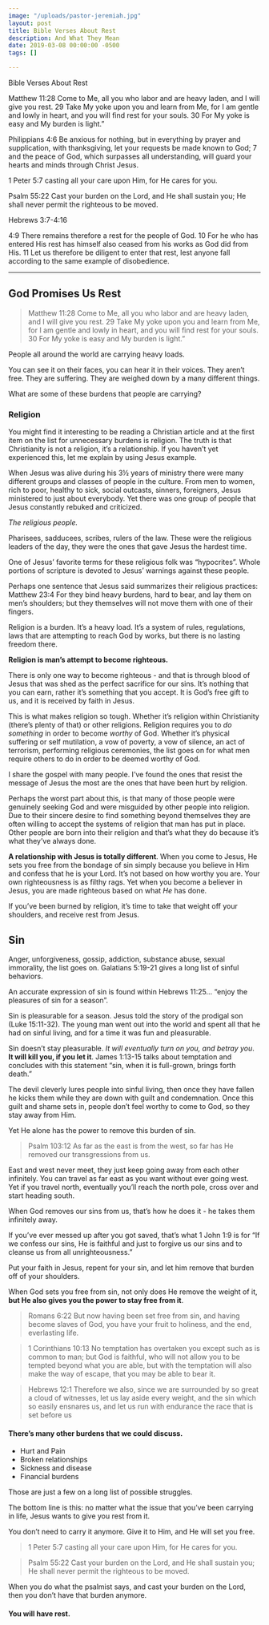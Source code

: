 ```yaml
---
image: "/uploads/pastor-jeremiah.jpg"
layout: post
title: Bible Verses About Rest
description: And What They Mean
date: 2019-03-08 00:00:00 -0500
tags: []

---
```

Bible Verses About Rest

Matthew 11:28 Come to Me, all you who labor and are heavy laden, and I will give you rest. 29 Take My yoke upon you and learn from Me, for I am gentle and lowly in heart, and you will find rest for your souls. 30 For My yoke is easy and My burden is light.”

Philippians 4:6 Be anxious for nothing, but in everything by prayer and supplication, with thanksgiving, let your requests be made known to God; 7 and the peace of God, which surpasses all understanding, will guard your hearts and minds through Christ Jesus.

1 Peter 5:7 casting all your care upon Him, for He cares for you.

Psalm 55:22 Cast your burden on the Lord, and He shall sustain you; He shall never permit the righteous to be moved.

Hebrews 3:7-4:16

4:9 There remains therefore a rest for the people of God. 10 For he who has entered His rest has himself also ceased from his works as God did from His. 11 Let us therefore be diligent to enter that rest, lest anyone fall according to the same example of disobedience.

***

## God Promises Us Rest

> Matthew 11:28 Come to Me, all you who labor and are heavy laden, and I will give you rest. 29 Take My yoke upon you and learn from Me, for I am gentle and lowly in heart, and you will find rest for your souls. 30 For My yoke is easy and My burden is light.”

People all around the world are carrying heavy loads.

You can see it on their faces, you can hear it in their voices. They aren’t free. They are suffering. They are weighed down by a many different things.

What are some of these burdens that people are carrying?

### Religion

You might find it interesting to be reading a Christian article and at the first item on the list for unnecessary burdens is religion. The truth is that Christianity is not a religion, it’s a relationship. If you haven’t yet experienced this, let me explain by using Jesus example.

When Jesus was alive during his 3½ years of ministry there were many different groups and classes of people in the culture. From men to women, rich to poor, healthy to sick, social outcasts, sinners, foreigners, Jesus ministered to just about everybody. Yet there was one group of people that Jesus constantly rebuked and criticized.

_The religious people._

Pharisees, sadducees, scribes, rulers of the law. These were the religious leaders of the day, they were the ones that gave Jesus the hardest time.

One of Jesus’ favorite terms for these religious folk was “hypocrites”. Whole portions of scripture is devoted to Jesus’ warnings against these people.

Perhaps one sentence that Jesus said summarizes their religious practices: Matthew 23:4 For they bind heavy burdens, hard to bear, and lay them on men’s shoulders; but they themselves will not move them with one of their fingers.

Religion is a burden. It’s a heavy load. It’s a system of rules, regulations, laws that are attempting to reach God by works, but there is no lasting freedom there.

**Religion is man’s attempt to become righteous.**

There is only one way to become righteous - and that is through blood of Jesus that was shed as the perfect sacrifice for our sins. It’s nothing that you can earn, rather it’s something that you accept. It is God’s free gift to us, and it is received by faith in Jesus.

This is what makes religion so tough. Whether it’s religion within Christianity (there’s plenty of that) or other religions. Religion requires you to _do something_ in order to become _worthy_ of God. Whether it’s physical suffering or self mutilation, a vow of poverty, a vow of silence, an act of terrorism, performing religious ceremonies, the list goes on for what men require others to do in order to be deemed worthy of God.

I share the gospel with many people. I’ve found the ones that resist the message of Jesus the most are the ones that have been hurt by religion.

Perhaps the worst part about this, is that many of those people were genuinely seeking God and were misguided by other people into religion. Due to their sincere desire to find something beyond themselves they are  often willing to accept the systems of religion that man has put in place. Other people are born into their religion and that’s what they do because it’s what they’ve always done.

**A relationship with Jesus is totally different**. When you come to Jesus, He sets you free from the bondage of sin simply because you believe in Him and confess that he is your Lord. It’s not based on how worthy you are. Your own righteousness is as filthy rags. Yet when you become a believer in Jesus, you are made righteous based on what _He_ has done.

If you’ve been burned by religion, it’s time to take that weight off your shoulders, and receive rest from Jesus.

## **Sin**

Anger, unforgiveness, gossip, addiction, substance abuse, sexual immorality, the list goes on. Galatians 5:19-21 gives a long list of sinful behaviors.

An accurate expression of sin is found within Hebrews 11:25… “enjoy the pleasures of sin for a season”.

Sin is pleasurable for a season. Jesus told the story of the prodigal son (Luke 15:11-32). The young man went out into the world and spent all that he had on sinful living, and for a time it was fun and pleasurable.

Sin doesn’t stay pleasurable. _It will eventually turn on you, and betray you_. **It will kill you, if you let it**. James 1:13-15 talks about temptation and concludes with this statement “sin, when it is full-grown, brings forth death.”

The devil cleverly lures people into sinful living, then once they have fallen he kicks them while they are down with guilt and condemnation. Once this guilt and shame sets in, people don’t feel worthy to come to God, so they stay away from Him.

Yet He alone has the power to remove this burden of sin.

> Psalm 103:12 As far as the east is from the west, so far has He removed our transgressions from us.

East and west never meet, they just keep going away from each other infinitely. You can travel as far east as you want without ever going west. Yet if you travel north, eventually you’ll reach the north pole, cross over and start heading south.

When God removes our sins from us, that’s how he does it - he takes them infinitely away.

If you’ve ever messed up after you got saved, that’s what 1 John 1:9 is for “If we confess our sins, He is faithful and just to forgive us our sins and to cleanse us from all unrighteousness.”

Put your faith in Jesus, repent for your sin, and let him remove that burden off of your shoulders.

When God sets you free from sin, not only does He remove the weight of it, **but He also gives you the power to stay free from it**.

> Romans 6:22 But now having been set free from sin, and having become slaves of God, you have your fruit to holiness, and the end, everlasting life.

> 1 Corinthians 10:13 No temptation has overtaken you except such as is common to man; but God is faithful, who will not allow you to be tempted beyond what you are able, but with the temptation will also make the way of escape, that you may be able to bear it.

> Hebrews 12:1 Therefore we also, since we are surrounded by so great a cloud of witnesses, let us lay aside every weight, and the sin which so easily ensnares us, and let us run with endurance the race that is set before us

#### There’s many other burdens that we could discuss.

* Hurt and Pain
* Broken relationships
* Sickness and disease
* Financial burdens

Those are just a few on a long list of possible struggles.

The bottom line is this: no matter what the issue that you’ve been carrying in life, Jesus wants to give you rest from it.

You don’t need to carry it anymore. Give it to Him, and He will set you free.

> 1 Peter 5:7 casting all your care upon Him, for He cares for you.

> Psalm 55:22 Cast your burden on the Lord, and He shall sustain you; He shall never permit the righteous to be moved.

When you do what the psalmist says, and cast your burden on the Lord, then you don’t have that burden anymore.

#### You will have rest.